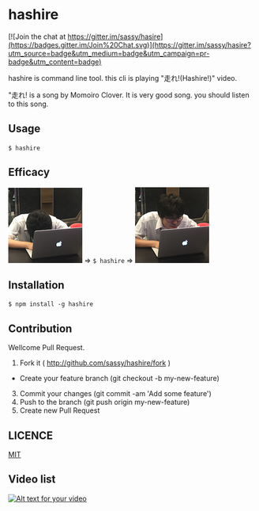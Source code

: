 hashire
==

[![Join the chat at https://gitter.im/sassy/hasire](https://badges.gitter.im/Join%20Chat.svg)](https://gitter.im/sassy/hasire?utm_source=badge&utm_medium=badge&utm_campaign=pr-badge&utm_content=badge)

hashire is command line tool. this cli is playing "走れ!(Hashire!)" video.

"走れ! is a song by Momoiro Clover. It is very good song. you should listen to this song.

## Usage

```
$ hashire
```

## Efficacy

![before](img/before.png) => ``$ hashire`` =>  ![after](img/after.png)


## Installation

```
$ npm install -g hashire
```

## Contribution

Wellcome Pull Request.

1. Fork it ( http://github.com/sassy/hashire/fork )
+ Create your feature branch (git checkout -b my-new-feature)
3. Commit your changes (git commit -am 'Add some feature')
4. Push to the branch (git push origin my-new-feature)
5. Create new Pull Request

## LICENCE

[MIT](https://github.com/sassy/hashire/blob/master/LICENSE)

## Video list


[![Alt text for your video](http://img.youtube.com/vi/0IrUT0sXrBU/0.jpg)](http://www.youtube.com/watch?v=0IrUT0sXrBU)
